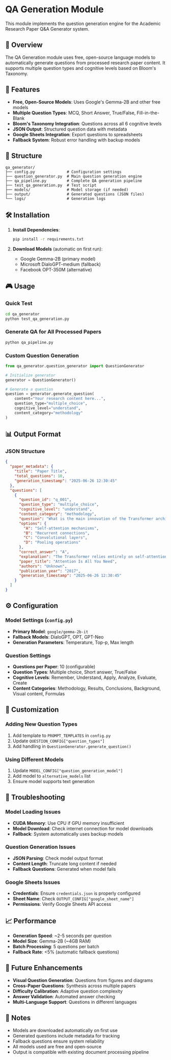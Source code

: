 # QA Generation Module

This module implements the question generation engine for the Academic Research Paper Q&A Generator system.

## 🎯 Overview

The QA Generation module uses free, open-source language models to automatically generate questions from processed research paper content. It supports multiple question types and cognitive levels based on Bloom's Taxonomy.

## 🚀 Features

- **Free, Open-Source Models**: Uses Google's Gemma-2B and other free models
- **Multiple Question Types**: MCQ, Short Answer, True/False, Fill-in-the-Blank
- **Bloom's Taxonomy Integration**: Questions across all 6 cognitive levels
- **JSON Output**: Structured question data with metadata
- **Google Sheets Integration**: Export questions to spreadsheets
- **Fallback System**: Robust error handling with backup models

## 📁 Structure

```
qa_generator/
├── config.py              # Configuration settings
├── question_generator.py  # Main question generation engine
├── qa_pipeline.py         # Complete QA generation pipeline
├── test_qa_generation.py  # Test script
├── models/                # Model storage (if needed)
├── output/                # Generated questions (JSON files)
└── logs/                  # Generation logs
```

## 🛠️ Installation

1. **Install Dependencies**:
   ```bash
   pip install -r requirements.txt
   ```

2. **Download Models** (automatic on first run):
   - Google Gemma-2B (primary model)
   - Microsoft DialoGPT-medium (fallback)
   - Facebook OPT-350M (alternative)

## 🎮 Usage

### Quick Test
```bash
cd qa_generator
python test_qa_generation.py
```

### Generate QA for All Processed Papers
```bash
python qa_pipeline.py
```

### Custom Question Generation
```python
from qa_generator.question_generator import QuestionGenerator

# Initialize generator
generator = QuestionGenerator()

# Generate a question
question = generator.generate_question(
    content="Your research content here...",
    question_type="multiple_choice",
    cognitive_level="understand",
    content_category="methodology"
)
```

## 📊 Output Format

### JSON Structure
```json
{
  "paper_metadata": {
    "title": "Paper Title",
    "total_questions": 10,
    "generation_timestamp": "2025-06-26 12:30:45"
  },
  "questions": [
    {
      "question_id": "q_001",
      "question_type": "multiple_choice",
      "cognitive_level": "understand",
      "content_category": "methodology",
      "question": "What is the main innovation of the Transformer architecture?",
      "options": {
        "A": "Self-attention mechanisms",
        "B": "Recurrent connections",
        "C": "Convolutional layers",
        "D": "Pooling operations"
      },
      "correct_answer": "A",
      "explanation": "The Transformer relies entirely on self-attention mechanisms...",
      "paper_title": "Attention Is All You Need",
      "authors": "Unknown",
      "publication_year": "2017",
      "generation_timestamp": "2025-06-26 12:30:45"
    }
  ]
}
```

## ⚙️ Configuration

### Model Settings (`config.py`)
- **Primary Model**: `google/gemma-2b-it`
- **Fallback Models**: DialoGPT, OPT, GPT-Neo
- **Generation Parameters**: Temperature, Top-p, Max length

### Question Settings
- **Questions per Paper**: 10 (configurable)
- **Question Types**: Multiple choice, Short answer, True/False
- **Cognitive Levels**: Remember, Understand, Apply, Analyze, Evaluate, Create
- **Content Categories**: Methodology, Results, Conclusions, Background, Visual content, Formulas

## 🔧 Customization

### Adding New Question Types
1. Add template to `PROMPT_TEMPLATES` in `config.py`
2. Update `QUESTION_CONFIG["question_types"]`
3. Add handling in `QuestionGenerator.generate_question()`

### Using Different Models
1. Update `MODEL_CONFIG["question_generation_model"]`
2. Add model to `alternative_models` list
3. Ensure model supports text generation

## 🐛 Troubleshooting

### Model Loading Issues
- **CUDA Memory**: Use CPU if GPU memory insufficient
- **Model Download**: Check internet connection for model downloads
- **Fallback**: System automatically uses backup models

### Question Generation Issues
- **JSON Parsing**: Check model output format
- **Content Length**: Truncate long content if needed
- **Fallback Questions**: Generated when model fails

### Google Sheets Issues
- **Credentials**: Ensure `credentials.json` is properly configured
- **Sheet Name**: Check `OUTPUT_CONFIG["google_sheet_name"]`
- **Permissions**: Verify Google Sheets API access

## 📈 Performance

- **Generation Speed**: ~2-5 seconds per question
- **Model Size**: Gemma-2B (~4GB RAM)
- **Batch Processing**: 5 questions per batch
- **Fallback Rate**: <5% (automatic fallback questions)

## 🔮 Future Enhancements

- **Visual Question Generation**: Questions from figures and diagrams
- **Cross-Paper Questions**: Synthesis across multiple papers
- **Difficulty Calibration**: Adaptive question complexity
- **Answer Validation**: Automated answer checking
- **Multi-Language Support**: Questions in different languages

## 📝 Notes

- Models are downloaded automatically on first use
- Generated questions include metadata for tracking
- Fallback questions ensure system reliability
- All models used are free and open-source
- Output is compatible with existing document processing pipeline 